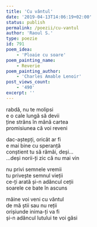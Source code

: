 ```yaml
---
title: 'Cu vântul'
date: '2019-04-13T14:06:19+02:00'
status: publish
permalink: /poezii/cu-vantul
author: 'Raoul S.'
type: poezie
id: 791
poem_idea:
    - 'Ploaie cu soare'
poem_painting_name:
    - Reverie
poem_painting_author:
    - 'Charles Amable Lenoir'
post_views_count:
    - '490'
excerpt: ''
---
```

rabdă, nu te molipsi  
e o cale lungă să devii  
ține strâns în mână cartea  
promisiunea că voi reveni

dac-aștepți, oricât ar fi  
e mai bine cu speranță  
conștient tu să rămâi, deși…  
…deși norii-ți zic că nu mai vin

nu privi semnele vremii  
tu privește semnul vieții  
ce-ți arată și-n adâncul ceții  
soarele ce bate în ascuns

mâine voi veni cu vântul  
de mă știi sau nu reții  
orișiunde inima-ți va fi  
și-n adâncul lutului te voi găsi
